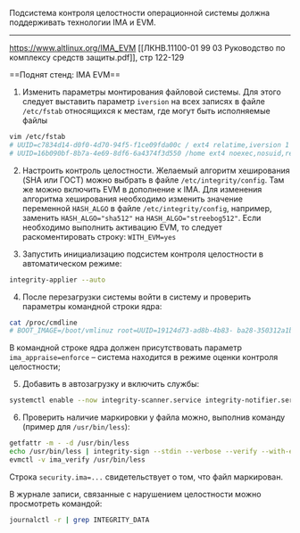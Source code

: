 Подсистема контроля целостности операционной системы должна поддерживать технологии IMA и EVM. 

___

https://www.altlinux.org/IMA_EVM
[[ЛКНВ.11100-01 99 03 Руководство по комплексу средств защиты.pdf]], стр 122-129

==Поднят стенд: IMA EVM==

1) Изменить параметры монтирования файловой системы. Для этого следует выставить параметр `iversion` на всех записях в файле `/etc/fstab` относящихся к местам, где могут быть исполняемые файлы

```bash
vim /etc/fstab 
# UUID=c7834d14-d0f0-4d70-94f5-f1ce09fda00c / ext4 relatime,iversion 1 1 
# UUID=16b090bf-8b7a-4e69-8df6-6a4374f3d550 /home ext4 noexec,nosuid,relatime,iversion 1 2
```

2) Настроить контроль целостности. Желаемый алгоритм хеширования (SHA или ГОСТ) можно выбрать в файле `/etc/integrity/config`. Там же можно включить EVM в дополнение к IMA. Для изменения алгоритма хеширования необходимо изменить значение переменной `HASH_ALGO` в файле `/etc/integrity/config`, например, заменить `HASH_ALGO="sha512"` на `HASH_ALGO="streebog512"`. Если необходимо выполнить активацию EVM, то следует раскоментировать строку: `WITH_EVM=yes`

3) Запустить инициализацию подсистем контроля целостности в автоматическом режиме: 
```bash
integrity-applier --auto
```

4) После перезагрузки системы войти в систему и проверить параметры командной строки ядра:
```bash
cat /proc/cmdline 
# BOOT_IMAGE=/boot/vmlinuz root=UUID=19124d73-ad8b-4b83- ba28-350312a1b7f7 ro panic=30 init_on_free=1 loglevel=3 splash lsm=integrity quiet ima_hash=streebog512 ima_appraise=enforce
```

В командной строке ядра должен присутствовать параметр `ima_appraise=enforce` – система находится в режиме оценки контроля целостности;

5) Добавить в автозагрузку и включить службы: 
```bash
systemctl enable --now integrity-scanner.service integrity-notifier.service ima-check.service
```

6) Проверить наличие маркировки у файла можно, выполнив команду (пример для `/usr/bin/less`):
```bash
getfattr -m - -d /usr/bin/less
echo /usr/bin/less | integrity-sign --stdin --verbose --verify --with-evm
evmctl -v ima_verify /usr/bin/less
```

Строка `security.ima=...` свидетельствует о том, что файл маркирован. 

В журнале записи, связанные с нарушением целостности можно просмотреть командой: 

```bash
journalctl -r | grep INTEGRITY_DATA
```